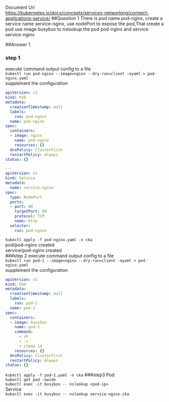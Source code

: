 Document Url  
https://kubernetes.io/docs/concepts/services-networking/connect-applications-service/
##Question 1
There is pod name pod-nginx, create a service name service-nginx, use nodePort to expose the pod,That create a pod use image busybox to nslookup the pod pod-nginx and service service-nginx

##Answer 1
### step 1
execute command output config to a file  
`kubectl run pod-nginx --image=nginx --dry-run=client -oyaml > pod-nginx.yaml`  
supplement the configuration
```yaml
apiVersion: v1
kind: Pod
metadata:
  creationTimestamp: null
  labels:
    run: pod-nginx
  name: pod-nginx
spec:
  containers:
  - image: nginx
    name: pod-nginx
    resources: {}
  dnsPolicy: ClusterFirst
  restartPolicy: Always
status: {}

---
apiVersion: v1                            
kind: Service
metadata:
  name: service-nginx
spec:
  type: NodePort
  ports:
  - port: 80
    targetPort: 80
    protocol: TCP
    name: http
  selector:
    run: pod-nginx
```
`kubectl apply -f pod-nginx.yaml -n cka`  
pod/pod-nginx created  
service/pod-nginx created  
###step 2
execute command output config to a file  
`kubectl run pod-1 --image=nginx --dry-run=client -oyaml > pod-nginx.yaml`  
supplement the configuration
```yaml
apiVersion: v1
kind: Pod
metadata:
  creationTimestamp: null
  labels:
    run: pod-1
  name: pod-1
spec:
  containers:
  - image: busybox
    name: pod-1
    command: 
      - sh
      - -c
      - sleep 1d
    resources: {}
  dnsPolicy: ClusterFirst
  restartPolicy: Always
status: {}
```
`kubectl apply -f pod-1.yaml -n cka`
###step3
Pod  
`kubectl get pod -owide`  
`kubectl exec -it busybox -- nslookup <pod-ip>`  
Service  
`kubectl exec -it busybox -- nslookup service-nginx.cka`
